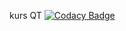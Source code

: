 kurs QT
[![Codacy Badge](https://api.codacy.com/project/badge/Grade/95660c4dc65142568fd310d70cb5cd9c)](https://www.codacy.com/app/cyniu88/QT_kurs?utm_source=github.com&amp;utm_medium=referral&amp;utm_content=cyniu88/QT_kurs&amp;utm_campaign=Badge_Grade)
